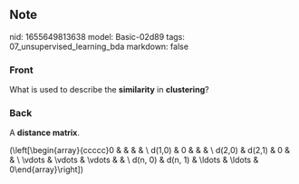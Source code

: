 ## Note
nid: 1655649813638
model: Basic-02d89
tags: 07_unsupervised_learning_bda
markdown: false

### Front
What is used to describe the <b>similarity</b> in
<b>clustering</b>?

### Back
A <b>distance matrix</b>.

\(\left[\begin{array}{ccccc}0 & & & & \\ d(1,0) & 0 & & & \\ d(2,0) & d(2,1) & 0 & & \\ \vdots & \vdots & \vdots & & \\ d(n, 0) & d(n, 1) & \ldots & \ldots & 0\end{array}\right]\)
